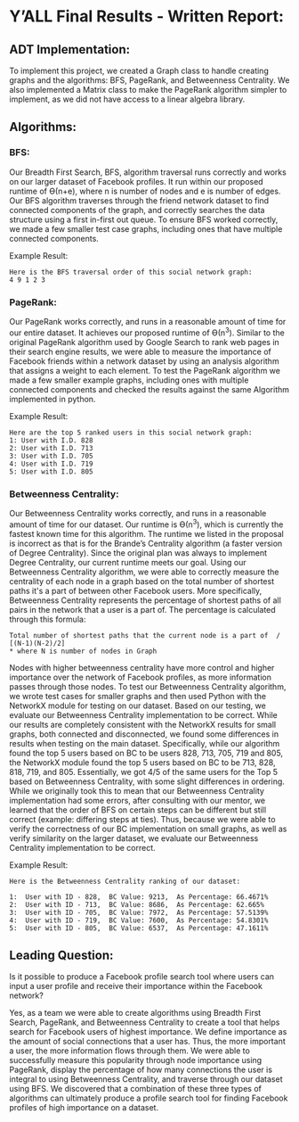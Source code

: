 # Y’ALL Final Results - Written Report:

## ADT Implementation:

To implement this project, we created a Graph class to handle creating graphs and the algorithms: BFS, PageRank, and Betweenness Centrality. We also implemented a Matrix class to make the PageRank algorithm simpler to implement, as we did not have access to a linear algebra library. 

## Algorithms:

### BFS:
Our Breadth First Search, BFS, algorithm traversal runs correctly and works on our larger dataset of Facebook profiles. It run within our proposed runtime of Ө(n+e), where n is number of nodes and e is number of edges. Our BFS algorithm traverses through the friend network dataset to find connected components of the graph, and correctly searches the data structure using a first in-first out queue. To ensure BFS worked correctly, we made a few smaller test case graphs, including ones that have multiple connected components. 

Example Result:
```
Here is the BFS traversal order of this social network graph: 
4 9 1 2 3 

```
### PageRank: 
Our PageRank works correctly, and runs in a reasonable amount of time for our entire dataset. It achieves our proposed runtime of Ө(n<sup>3</sup>). Similar to the original PageRank algorithm used by Google Search to rank web pages in their search engine results, we were able to measure the importance of Facebook friends within a network dataset by using an analysis algorithm that assigns a weight to each element. To test the PageRank algorithm we made a few smaller example graphs, including ones with multiple connected components and checked the results against the same Algorithm implemented in python. 

Example Result:
```
Here are the top 5 ranked users in this social network graph:
1: User with I.D. 828
2: User with I.D. 713
3: User with I.D. 705
4: User with I.D. 719
5: User with I.D. 805
```

### Betweenness Centrality:
Our Betweenness Centrality works correctly, and runs in a reasonable amount of time for our dataset. Our runtime is Ө(n<sup>3</sup>), which is currently the fastest known time for this algorithm. The runtime we listed in the proposal is incorrect as that is for the Brande’s Centrality algorithm (a faster version of Degree Centrality). Since the original plan was always to implement Degree Centrality, our current runtime meets our goal. Using our Betweenness Centrality algorithm, we were able to correctly measure the centrality of each node in a graph based on the total number of shortest paths it's a part of between other Facebook users. More specifically, Betweenness Centrality represents the percentage of shortest paths of all pairs in the network that a user is a part of. The percentage is calculated through this formula:

```
Total number of shortest paths that the current node is a part of  / [(N-1)(N-2)/2]
* where N is number of nodes in Graph
```

Nodes with higher betweenness centrality have more control and higher importance over the network of Facebook profiles, as more information passes through those nodes. To test our Betweenness Centrality algorithm, we wrote test cases for smaller graphs and then used Python with the NetworkX module for testing on our dataset.
Based on our testing, we evaluate our Betweenness Centrality implementation to be correct. While our results are completely consistent with the NetworkX results for small graphs, both connected and disconnected, we found some differences in results when testing on the main dataset. Specifically, while our algorithm found the top 5 users based on BC to be users 828, 713, 705, 719 and 805, the NetworkX module found the top 5 users based on BC to be 713, 828, 818, 719, and 805. Essentially, we got 4/5 of the same users for the Top 5 based on Betweenness Centrality, with some slight differences in ordering. While we originally took this to mean that our Betweenness Centrality implementation had some errors, after consulting with our mentor, we learned that the order of BFS on certain steps can be different but still correct (example: differing steps at ties). Thus, because we were able to verify the correctness of our BC implementation on small graphs, as well as verify similarity on the larger dataset, we evaluate our Betweenness Centrality implementation to be correct. 

Example Result:
```
Here is the Betweenness Centrality ranking of our dataset:

1:  User with ID - 828,  BC Value: 9213,  As Percentage: 66.4671%
2:  User with ID - 713,  BC Value: 8686,  As Percentage: 62.665%
3:  User with ID - 705,  BC Value: 7972,  As Percentage: 57.5139%
4:  User with ID - 719,  BC Value: 7600,  As Percentage: 54.8301%
5:  User with ID - 805,  BC Value: 6537,  As Percentage: 47.1611%
```
	
## Leading Question:

Is it possible to produce a Facebook profile search tool where users can input a user profile and receive their importance within the Facebook network? 

Yes, as a team we were able to create algorithms using Breadth First Search, PageRank, and Betweenness Centrality to create a tool that helps search for Facebook users of highest importance. We define importance as the amount of social connections that a user has. Thus, the more important a user, the more information flows through them. We were able to successfully measure this popularity through node importance using PageRank, display the percentage of how many connections the user is integral to using Betweenness Centrality, and traverse through our dataset using BFS. We discovered that a combination of these three types of algorithms can ultimately produce a profile search tool for finding Facebook profiles of high importance on a dataset.
